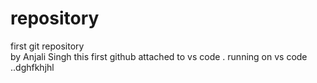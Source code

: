 # repository
first git repository <br>
by Anjali Singh
this first github attached to vs code . running on vs code ..dghfkhjhl
